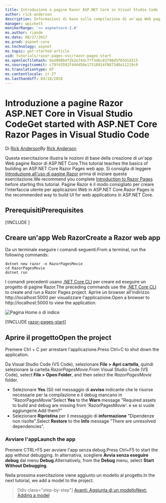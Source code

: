 ```yaml
---
title: Introduzione a pagine Razor ASP.NET Core in Visual Studio Code
author: rick-anderson
description: Informazioni di base sulla compilazione di un'app Web pagine Razor ASP.NET Core con Visual Studio Code.
manager: wpickett
monikerRange: '>= aspnetcore-2.0'
ms.author: riande
ms.date: 08/27/2017
ms.prod: aspnet-core
ms.technology: aspnet
ms.topic: get-started-article
uid: tutorials/razor-pages-vsc/razor-pages-start
ms.openlocfilehash: 0ad008b4f2b2e74dcf7f3d6c83798d5f03d1d315
ms.sourcegitcommit: c79fd3592f444d58e17518914f8873d0a11219c0
ms.translationtype: HT
ms.contentlocale: it-IT
ms.lasthandoff: 04/18/2018
---
```

# <a name="get-started-with-aspnet-core-razor-pages-in-visual-studio-code"></a><span data-ttu-id="8beea-103">Introduzione a pagine Razor ASP.NET Core in Visual Studio Code</span><span class="sxs-lookup"><span data-stu-id="8beea-103">Get started with ASP.NET Core Razor Pages in Visual Studio Code</span></span>

<span data-ttu-id="8beea-104">Di [Rick Anderson](https://twitter.com/RickAndMSFT)</span><span class="sxs-lookup"><span data-stu-id="8beea-104">By [Rick Anderson](https://twitter.com/RickAndMSFT)</span></span>

<span data-ttu-id="8beea-105">Questa esercitazione illustra le nozioni di base della creazione di un'app Web pagine Razor di ASP.NET Core.</span><span class="sxs-lookup"><span data-stu-id="8beea-105">This tutorial teaches the basics of building an ASP.NET Core Razor Pages web app.</span></span> <span data-ttu-id="8beea-106">Si consiglia di leggere [Introduzione all'uso di pagine Razor](xref:mvc/razor-pages/index) prima di iniziare questa esercitazione.</span><span class="sxs-lookup"><span data-stu-id="8beea-106">We recommend you complete [Introduction to Razor Pages](xref:mvc/razor-pages/index) before starting this tutorial.</span></span> <span data-ttu-id="8beea-107">Pagine Razor è il modo consigliato per creare l'interfaccia utente per applicazioni Web in ASP.NET Core.</span><span class="sxs-lookup"><span data-stu-id="8beea-107">Razor Pages is the recommended way to build UI for web applications in ASP.NET Core.</span></span>

## <a name="prerequisites"></a><span data-ttu-id="8beea-108">Prerequisiti</span><span class="sxs-lookup"><span data-stu-id="8beea-108">Prerequisites</span></span>

[!INCLUDE [](~/includes/net-core-prereqs-vscode.md)]

## <a name="create-a-razor-web-app"></a><span data-ttu-id="8beea-109">Creare un'app Web Razor</span><span class="sxs-lookup"><span data-stu-id="8beea-109">Create a Razor web app</span></span>

<span data-ttu-id="8beea-110">Da un terminale eseguire i comandi seguenti:</span><span class="sxs-lookup"><span data-stu-id="8beea-110">From a terminal, run the following commands:</span></span>

```console
dotnet new razor -o RazorPagesMovie
cd RazorPagesMovie
dotnet run
```

<span data-ttu-id="8beea-111">I comandi precedenti usano [.NET Core CLI](https://docs.microsoft.com/dotnet/core/tools/dotnet) per creare ed eseguire un progetto di pagine Razor.</span><span class="sxs-lookup"><span data-stu-id="8beea-111">The preceding commands use the [.NET Core CLI](https://docs.microsoft.com/dotnet/core/tools/dotnet) to create and run a Razor Pages project.</span></span> <span data-ttu-id="8beea-112">Aprire un browser all'indirizzo http://localhost:5000 per visualizzare l'applicazione.</span><span class="sxs-lookup"><span data-stu-id="8beea-112">Open a browser to http://localhost:5000 to view the application.</span></span>

![Pagina Home o di indice](../razor-pages/razor-pages-start/_static/home.png)

[!INCLUDE [razor-pages-start](../../includes/RP/razor-pages-start.md)]

## <a name="open-the-project"></a><span data-ttu-id="8beea-114">Aprire il progetto</span><span class="sxs-lookup"><span data-stu-id="8beea-114">Open the project</span></span>

<span data-ttu-id="8beea-115">Premere Ctrl + C per arrestare l'applicazione.</span><span class="sxs-lookup"><span data-stu-id="8beea-115">Press Ctrl+C to shut down the application.</span></span>

<span data-ttu-id="8beea-116">Da Visual Studio Code (VS Code), selezionare **File > Apri cartella**, quindi selezionare la cartella *RazorPagesMovie*.</span><span class="sxs-lookup"><span data-stu-id="8beea-116">From Visual Studio Code (VS Code), select **File > Open Folder**, and then select the *RazorPagesMovie* folder.</span></span>

- <span data-ttu-id="8beea-117">Selezionare **Yes** (Sì) nel messaggio di **avviso** indicante che le risorse necessarie per la compilazione e il debug mancano in "RazorPagesMovie"</span><span class="sxs-lookup"><span data-stu-id="8beea-117">Select **Yes** to the **Warn** message "Required assets to build and debug are missing from 'RazorPagesMovie'.</span></span> <span data-ttu-id="8beea-118">e se si vuole aggiungerle.</span><span class="sxs-lookup"><span data-stu-id="8beea-118">Add them?"</span></span>
- <span data-ttu-id="8beea-119">Selezionare **Ripristina** per il messaggio di **informazione** "Dipendenze non risolte".</span><span class="sxs-lookup"><span data-stu-id="8beea-119">Select **Restore** to the **Info** message "There are unresolved dependencies".</span></span>

### <a name="launch-the-app"></a><span data-ttu-id="8beea-120">Avviare l'app</span><span class="sxs-lookup"><span data-stu-id="8beea-120">Launch the app</span></span>

<span data-ttu-id="8beea-121">Premere CTRL+F5 per avviare l'app senza debug.</span><span class="sxs-lookup"><span data-stu-id="8beea-121">Press Ctrl+F5 to start the app without debugging.</span></span> <span data-ttu-id="8beea-122">In alternativa, scegliere **Avvia senza eseguire debug** dal menu **Debug**.</span><span class="sxs-lookup"><span data-stu-id="8beea-122">Alternatively, from the **Debug** menu, select **Start Without Debugging**.</span></span>

<span data-ttu-id="8beea-123">Nella prossima esercitazione viene aggiunto un modello al progetto.</span><span class="sxs-lookup"><span data-stu-id="8beea-123">In the next tutorial, we add a model to the project.</span></span> 

> [!div class="step-by-step"]
> [<span data-ttu-id="8beea-124">Avanti: Aggiunta di un modello</span><span class="sxs-lookup"><span data-stu-id="8beea-124">Next: Adding a model</span></span>](xref:tutorials/razor-pages-vsc/model)  
